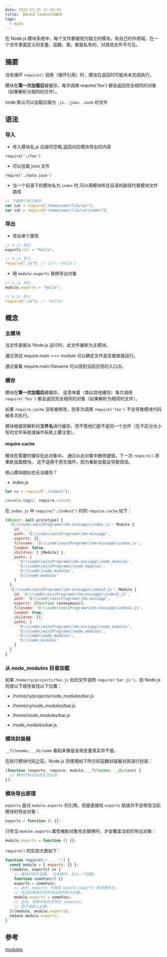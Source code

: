 ```yaml
---
date: 2021-11-25 12:25:19
title: 【Node】CommonJS模块
tags:
  - Node
---
```


在 Node.js 模块系统中，每个文件都被视为独立的模块，有自己的作用域。在一个文件里面定义的变量、函数、类，都是私有的，对其他文件不可见。

## 摘要

当有循环 `require()` 调用（循环引用）时，模块在返回时可能尚未完成执行。

模块在**第一次加载后**被缓存，每次调用 require('foo') 都会返回完全相同的对象（如果解析为相同的文件）。

node 默认可以加载后缀为 `.js、.json、.node` 的文件

## 语法

### 导入

- 传入模块名,js 后缀可忽略,返回对应模块导出的内容

`require('./foo')`

- 可以加载 json 文件

`reqire('./data.json')`

- 当一个目录下的模块名为 `index` 时,可以用模块所在目录的路径代替模块文件路径

```js
// 下面两个导入等价
var cat = require("/home/user/lib/cat");
var cat = require("/home/user/lib/cat/index");
```

### 导出

- 导出单个属性

```js
// a.js 导出
exports.str = "hello";

// b.js 导入
require("./a"); // {str:'hello'}
```

- 用 `module.exports` 替换导出对象

```js
// a.js 导出
module.exports = "hello";

// b.js 导入
require("./a"); // 'hello'
```

## 概念

### 主模块

当文件直接从 Node.js 运行时，此文件被称为主模块。

通过测试 require.main === module 可以确定文件是否被直接运行。

通过查看 require.main.filename 可以得到当前应用的入口点。

### 缓存

模块在**第一次加载后**被缓存。 这意味着（类似其他缓存）每次调用 `require('foo')` 都会返回完全相同的对象（如果解析为相同的文件）。

如果 `require.cache` 没有被修改，则多次调用 `require('foo')` 不会导致模块代码被多次执行。

模块根据其解析的**文件名**进行缓存，而不管他们是不是同一个文件（在不区分大小写的文件系统或操作系统上要注意）。

#### require.cache

模块在需要时缓存在此对象中。 通过从此对象中删除键值，下一次 `require()` 将重新加载模块。 这不适用于原生插件，因为重新加载会导致错误。

核心模块貌似也无法缓存？

- index.js

```js
let cs = require("./index2");

console.log(2, require.cache);
```

在 `index.js` 中 `require("./index2")` 时的 `require.cache` 如下：

```js
[Object: null prototype] {
  'D:\\code\\miniPrograme\\hm-miniapp\\index.js': Module {
    id: '.',
    path: 'D:\\code\\miniPrograme\\hm-miniapp',
    exports: {},
    filename: 'D:\\code\\miniPrograme\\hm-miniapp\\index.js',
    loaded: false,
    children: [ [Module] ],
    paths: [
      'D:\\code\\miniPrograme\\hm-miniapp\\node_modules',
      'D:\\code\\miniPrograme\\node_modules',
      'D:\\code\\node_modules',
      'D:\\node_modules'
    ]
  },
  'D:\\code\\miniPrograme\\hm-miniapp\\index2.js': Module {
    id: 'D:\\code\\miniPrograme\\hm-miniapp\\index2.js',
    path: 'D:\\code\\miniPrograme\\hm-miniapp',
    exports: [Function (anonymous)],
    filename: 'D:\\code\\miniPrograme\\hm-miniapp\\index2.js',
    loaded: true,
    children: [],
    paths: [
      'D:\\code\\miniPrograme\\hm-miniapp\\node_modules',
      'D:\\code\\miniPrograme\\node_modules',
      'D:\\code\\node_modules',
      'D:\\node_modules'
    ]
  }
}
```

### 从 node_modules 目录加载

如果 `/home/ry/projects/foo.js` 处的文件调用 `require('bar.js')`，则 Node.js 将按以下顺序查找以下位置：

- /home/ry/projects/node_modules/bar.js

- /home/ry/node_modules/bar.js

- /home/node_modules/bar.js

- /node_modules/bar.js

### 模块封装器

`__filename`、`__dirname` 看起来像是全局变量其实并不是。

在执行模块代码之前，Node.js 将使用如下所示的函数封装器对其进行封装：

```js
(function (exports, require, module, __filename, __dirname) {
  // 模块代码实际存在于此处
});
```

### 模块导出原理

`exports` 是对 `module.exports` 的引用，但是直接给 `exports` 赋值并不会修改当前模块的导出对象：

```js
exports = function () {};
```

只有当 `module.exports` 属性被新对象完全替换时，才会覆盖当前的导出对象：

```js
module.exports = function () {};
```

`require()` 的实现大致如下：

```js
function require(/* ... */) {
  const module = { exports: {} };
  ((module, exports) => {
    // 模块代码在这里。 在本例中，定义一个函数。
    function someFunc() {}
    exports = someFunc;
    // 此时，exports 不再是 module.exports 的快捷方式，
    // 并且此模块仍然会导出空的默认对象。
    module.exports = someFunc;
    // 此时，该模块现在将导出 someFunc，
    // 而不是默认对象。
  })(module, module.exports);
  return module.exports;
}
```

## 参考

[modules](http://nodejs.cn/api/modules.html)
